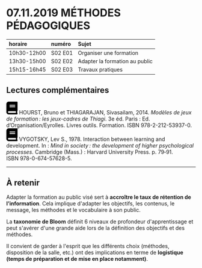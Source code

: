 # 07.11.2019 MÉTHODES PÉDAGOGIQUES

| horaire | numéro | Sujet |
| :------ | :----- | :---- |
| 10h30-12h00 | S02 E01 | Organiser une formation |
| 13h30-15h00 | S02 E02 | Adapter la formation au public |
| 15h15-16h45 | S02 E03 | Travaux pratiques |


## Lectures complémentaires

![book](img/book-solid.svg) HOURST, Bruno et THIAGARAJAN, Sivasailam, 2014. *Modèles de jeux de formation : les jeux-cadres de Thiagi*. 3e éd. Paris : Ed. d’Organisation/Eyrolles. Livres outils. Formation. ISBN 978-2-212-53937-0.   
![book](img/book-solid.svg) VYGOTSKY, Lev S., 1978. Interaction between learning and development. In : *Mind in society : the development of higher psychological processes*. Cambridge (Mass.) : Harvard University Press. p. 79‑91. ISBN 978-0-674-57628-5.


---

## À retenir

Adapter la formation au public visé sert à **accroître le taux de rétention de l’information**. Cela implique d'adapter les objectifs, les contenus, le message, les méthodes et le vocabulaire à son public.

La **taxonomie de Bloom** définit 6 niveaux de profondeur d'apprentissage et peut s'avérer d'une grande aide lors de la définition des objectifs et des méthodes.

Il convient de garder à l'esprit que les différents choix (méthodes, disposition de la salle, etc.) ont des implications en terme de **logistique (temps de préparation et de mise en place notamment)**.
